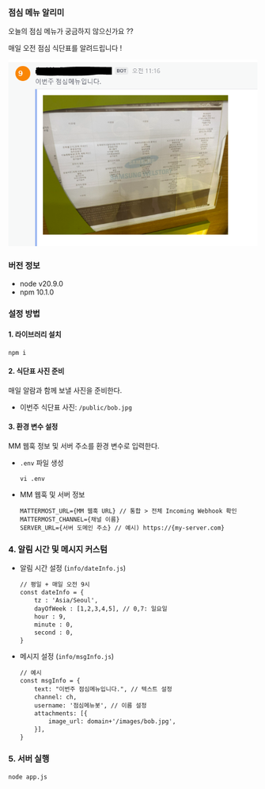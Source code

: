### 점심 메뉴 알리미

오늘의 점심 메뉴가 궁금하지 않으신가요 ??

매일 오전 점심 식단표를 알려드립니다 !

![예시](/etc/example.PNG)

### 버전 정보
- node v20.9.0
- npm 10.1.0

### 설정 방법

#### 1. 라이브러리 설치

```
npm i
```

#### 2. 식단표 사진 준비
매일 알람과 함께 보낼 사진을 준비한다.


- 이번주 식단표 사진: `/public/bob.jpg`

#### 3. 환경 변수 설정
MM 웹훅 정보 및 서버 주소를 환경 변수로 입력한다.
- `.env` 파일 생성
    ```
    vi .env
    ```
- MM 웹훅 및 서버 정보
    ```
    MATTERMOST_URL={MM 웹훅 URL} // 통합 > 전체 Incoming Webhook 확인
    MATTERMOST_CHANNEL={채널 이름}
    SERVER_URL={서버 도메인 주소} // 예시) https://{my-server.com}

    ```

### 4. 알림 시간 및 메시지 커스텀
- 알림 시간 설정 (`info/dateInfo.js`)
    ```
    // 평일 + 매일 오전 9시
    const dateInfo = {
        tz : 'Asia/Seoul',
        dayOfWeek : [1,2,3,4,5], // 0,7: 일요일
        hour : 9,
        minute : 0,
        second : 0,
    }
    ```

- 메시지 설정 (`info/msgInfo.js`)
    ```
    // 예시
    const msgInfo = {
        text: "이번주 점심메뉴입니다.", // 텍스트 설정
        channel: ch,
        username: '점심메뉴봇', // 이름 설정
        attachments: [{
            image_url: domain+'/images/bob.jpg',
        }],
    }
    ```

### 5. 서버 실행
```
node app.js
```